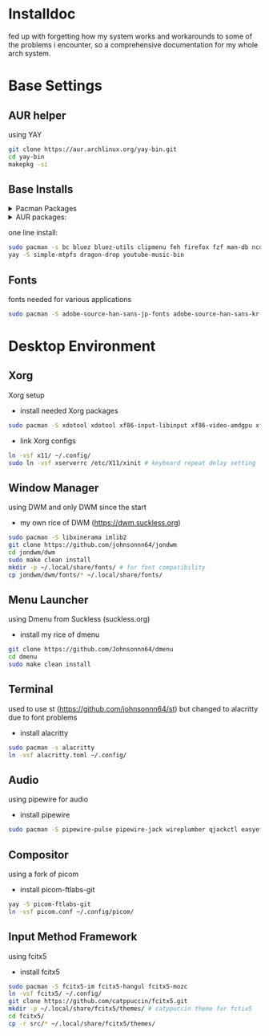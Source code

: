 # Installdoc
fed up with forgetting how my system works and workarounds to some of the problems i encounter, so a comprehensive documentation for my whole arch system.

# Base Settings
## AUR helper
using YAY
```bash
git clone https://aur.archlinux.org/yay-bin.git
cd yay-bin
makepkg -si
```

## Base Installs
<details>
<summary>Pacman Packages</summary>
  
| packages | details |
| --- | --- |
| bc | cmd calcu |
| bluez | bluetooth support |
| bluez-utils | bluetooth support |
| clipmenu | dmenu for clipboard |
| feh | wallpaper |
| firefox | internet browser |
| fzf | fuzzy finder |
| lazygit | git cli |
| man | man page reader |
| ncdu | ncurses disk usage manager |
| pacman-contrib | tools for pacman |
| playerctl | media player controller | 
| powertop | tool for power management |
| pulsemixer | volume control cli | 
| ripgrep | neovim plugin dependency |
| scrot | screenshot tool |
| unclutter | make cursor disappear | 
| unzip | tool for .zip files |
| words | dictionary |
| xclip | clipboard | 
| arandr | xrandr gui | 

</details>

<details>
<summary>AUR packages: </summary>

| AUR Packages | Details |
| --- | --- |
| simple-mtpfs | reading usb devices |
| dragon-drop | drag & drop support |
| youtube-music-bin | youtube music |

</details>

one line install:  
``` bash
sudo pacman -s bc bluez bluez-utils clipmenu feh firefox fzf man-db ncdu pacman-contrib playerctl powertop pulsemixer ripgrep scrot unclutter unzip words xclip arandr
yay -S simple-mtpfs dragon-drop youtube-music-bin
```

## Fonts
fonts needed for various applications
```bash
sudo pacman -S adobe-source-han-sans-jp-fonts adobe-source-han-sans-kr-fonts ttf-hanazono ttf-joypixels ttf-jetbrains-mono-nerd
```

# Desktop Environment
## Xorg
Xorg setup
- install needed Xorg packages
```bash
sudo pacman -S xdotool xdotool xf86-input-libinput xf86-video-amdgpu xf86-video-vesa xkeyboard-config xorg-fonts-encodings xorg-mkfontscale xorg-server xorg-server-common xorg-server-devel xorg-server-xephyr xorg-server-xnest xorg-server-xvfb xorg-setxkbmap xorg-smproxy xorg-util-macros xorg-x11perf xorg-xauth xorg-xcmsdb xorg-xcursorgen xorg-xdpyinfo xorg-xdriinfo xorg-xev xorg-xgamma xorg-xhost xorg-xinit xorg-xinput xorg-xkbcomp xorg-xkbevd xorg-xkbutils xorg-xkill xorg-xlsatoms xorg-xlsclients xorg-xmodmap xorg-xpr xorg-xprop xorg-xrandr xorg-xrdb xorg-xrefresh xorg-xset xorg-xsetroot xorg-xvinfo xorg-xwd xorg-xwininfo xorg-xwud xorgproto xsel
```
- link Xorg configs
```bash
ln -vsf x11/ ~/.config/
sudo ln -vsf xserverrc /etc/X11/xinit # keyboard repeat delay setting
```

## Window Manager
using DWM and only DWM since the start
- my own rice of DWM (https://dwm.suckless.org)
``` bash
sudo pacman -S libxinerama imlib2
git clone https://github.com/johnsonnn64/jondwm
cd jondwm/dwm
sudo make clean install
mkdir -p ~/.local/share/fonts/ # for font compatibility
cp jondwm/dwm/fonts/* ~/.local/share/fonts/
```

## Menu Launcher
using Dmenu from Suckless (suckless.org)
- install my rice of dmenu
```bash
git clone https://github.com/Johnsonnn64/dmenu
cd dmenu
sudo make clean install
```

## Terminal
used to use st (https://github.com/johnsonnn64/st) but changed to alacritty due to font problems
- install alacritty
``` bash
sudo pacman -s alacritty
ln -vsf alacritty.toml ~/.config/
```

## Audio
using pipewire for audio
- install pipewire
```bash
sudo pacman -S pipewire-pulse pipewire-jack wireplumber qjackctl easyeffects
```

## Compositor
using a fork of picom 
- install picom-ftlabs-git
```bash
yay -S picom-ftlabs-git
ln -vsf picom.conf ~/.config/picom/
```

## Input Method Framework
using fcitx5 
- install fcitx5

```bash
sudo pacman -S fcitx5-im fcitx5-hangul fcitx5-mozc
ln -vsf fcitx5/ ~/.config/
git clone https://github.com/catppuccin/fcitx5.git
mkdir -p ~/.local/share/fcitx5/themes/ # catppuccin theme for fctix5
cd fcitx5/
cp -r src/* ~/.local/share/fcitx5/themes/
```
